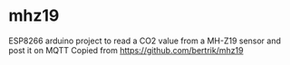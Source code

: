 # mhz19
ESP8266 arduino project to read a CO2 value from a MH-Z19 sensor and post it on MQTT
Copied from https://github.com/bertrik/mhz19

